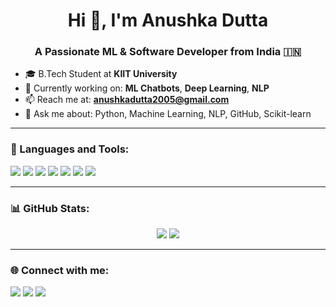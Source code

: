 <h1 align="center">Hi 👋, I'm Anushka Dutta</h1>
<h3 align="center">A Passionate ML & Software Developer from India 🇮🇳</h3>

- 🎓 B.Tech Student at **KIIT University**
- 🤖 Currently working on: **ML Chatbots**, **Deep Learning**, **NLP**
- 📫 Reach me at: **anushkadutta2005@gmail.com**
- 💬 Ask me about: Python, Machine Learning, NLP, GitHub, Scikit-learn

---

### 🧰 Languages and Tools:
<p align="left">
  <img src="https://img.shields.io/badge/-Python-05122A?style=flat&logo=python" />
  <img src="https://img.shields.io/badge/-Jupyter-05122A?style=flat&logo=jupyter" />
  <img src="https://img.shields.io/badge/-Scikit--learn-05122A?style=flat&logo=scikit-learn" />
  <img src="https://img.shields.io/badge/-Pandas-05122A?style=flat&logo=pandas" />
  <img src="https://img.shields.io/badge/-NumPy-05122A?style=flat&logo=numpy" />
  <img src="https://img.shields.io/badge/-Git-05122A?style=flat&logo=git" />
  <img src="https://img.shields.io/badge/-VS%20Code-05122A?style=flat&logo=visual-studio-code" />
</p>

---

### 📊 GitHub Stats:
<p align="center">
  <img src="https://github-readme-stats.vercel.app/api?username=anushkadutta-27&show_icons=true&theme=tokyonight" />
  <img src="https://github-readme-stats.vercel.app/api/top-langs/?username=anushkadutta-27&layout=compact&theme=tokyonight" />
</p>

---

### 🌐 Connect with me:
<p align="left">
  <a href="mailto:anushkadutta2005@gmail.com"><img src="https://img.shields.io/badge/-Gmail-D14836?style=flat&logo=gmail&logoColor=white" /></a>
  <a href="https://www.linkedin.com/in/anushka-dutta-429036286"><img src="https://img.shields.io/badge/-LinkedIn-0077B5?style=flat&logo=linkedin&logoColor=white" /></a>
  <a href="https://github.com/anushkadutta-27"><img src="https://img.shields.io/badge/-GitHub-181717?style=flat&logo=github&logoColor=white" /></a>
</p>
